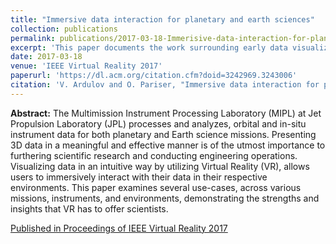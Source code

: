 ```yaml
---
title: "Immersive data interaction for planetary and earth sciences"
collection: publications
permalink: publications/2017-03-18-Immerisive-data-interaction-for-planetary-and-earth-sciences
excerpt: 'This paper documents the work surrounding early data visualization and mission planning in VR for NASA JPL'
date: 2017-03-18
venue: 'IEEE Virtual Reality 2017'
paperurl: 'https://dl.acm.org/citation.cfm?doid=3242969.3243006'
citation: 'V. Ardulov and O. Pariser, "Immersive data interaction for planetary and earth sciences," 2017 IEEE Virtual Reality (VR), Los Angeles, CA, 2017, pp. 263-264.'
---
```


**Abstract:** The Multimission Instrument Processing Laboratory (MIPL) at Jet Propulsion Laboratory (JPL) processes and analyzes, orbital and in-situ instrument data for both planetary and Earth science missions. Presenting 3D data in a meaningful and effective manner is of the utmost importance to furthering scientific research and conducting engineering operations. Visualizing data in an intuitive way by utilizing Virtual Reality (VR), allows users to immersively interact with their data in their respective environments. This paper examines several use-cases, across various missions, instruments, and environments, demonstrating the strengths and insights that VR has to offer scientists.


[Published in Proceedings of IEEE Virtual Reality 2017](https://ieeexplore.ieee.org/abstract/document/7892277)
